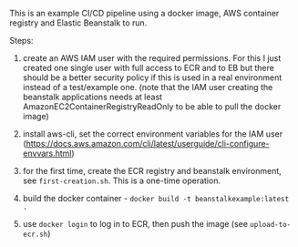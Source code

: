 
This is an example CI/CD pipeline using a docker image, AWS container registry 
and Elastic Beanstalk to run.

Steps:

1) create an AWS IAM user with the required permissions. For this I just created one 
single user with full access to ECR and to EB but there should be a better security
policy if this is used in a real environment instead of a test/example one. (note
that the IAM user creating the beanstalk applications needs at least 
AmazonEC2ContainerRegistryReadOnly to be able to pull the docker image)

2) install aws-cli, set the correct environment variables for the IAM user
(https://docs.aws.amazon.com/cli/latest/userguide/cli-configure-envvars.html)

3) for the first time, create the ECR registry and beanstalk environment,
see `first-creation.sh`. This is a one-time operation.

4) build the docker container - `docker build -t beanstalkexample:latest .`

5) use `docker login` to log in to ECR, then push the image (see `upload-to-ecr.sh`) 


